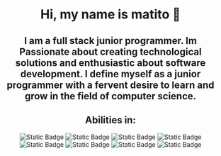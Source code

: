 <div align="center"> 
<h1 align="center"> Hi, my name is matito 👋</h1>
<h2 align="center"> I am a full stack junior programmer. Im Passionate about creating technological solutions and enthusiastic about software development. I define myself as a junior programmer with a fervent desire to learn and grow in the field of computer science.</h2>
<h2>Abilities in:</h2>
  

<img alt="Static Badge" src="https://img.shields.io/badge/HTML-blue">
<img alt="Static Badge" src="https://img.shields.io/badge/CSS-blue">
<img alt="Static Badge" src="https://img.shields.io/badge/c++-green">
<img alt="Static Badge" src="https://img.shields.io/badge/PHP-purple">
<img alt="Static Badge" src="https://img.shields.io/badge/MySQL-purple">
<img alt="Static Badge" src="https://img.shields.io/badge/Testing-red">
<img alt="Static Badge" src="https://img.shields.io/badge/JavaScript-orange">
<img alt="Static Badge" src="https://img.shields.io/badge/Java-orange">
</div>
